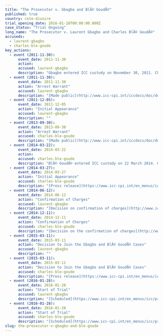 ```yaml
---
title: "The Prosecutor v. Gbagbo and BlÃ© GoudÃ©"
published: true
country: cote-divoire
trial_opening_date: 2016-01-28T00:00:00.000Z
case_status: "Trial Ongoing"
long_name: "The Prosecutor v. Laurent Gbagbo and Charles BlÃ© GoudÃ©"
accuseds:
  - laurent-gbagbo
  - charles-ble-goude
key_actions:
  - event (2011-11-30):
      event_date: 2011-11-30
      action:
      accused: laurent-gbagbo
      description: "Gbagbo entered ICC custody on November 30, 2011. Charges were confirmed against him on 12 June 12, 2014. His case was joined with Charles BlÃ© GoudÃ© on March 11, 2015. On October 28, 2015, Trial Chamber I of the International Criminal Court (ICC) rescheduled the trialâ€™s opening statements, initially scheduled on November 10, 2015, to January 28, 2016."
  - event (2011-11-30):
      event_date: 2011-11-30
      action: "Arrest Warrant"
      accused: laurent-gbagbo
      description: "[Made public](http://www.icc-cpi.int/iccdocs/doc/doc1276751.pdf)"
  - event (2011-12-05):
      event_date: 2011-12-05
      action: "Initial Appearance"
      accused: laurent-gbagbo
      description: ""
  - event (2013-09-30):
      event_date: 2013-09-30
      action: "Arrest Warrant"
      accused: charles-ble-goude
      description: "[Made public](http://www.icc-cpi.int/iccdocs/doc/doc1292069.pdf)"
  - event (2014-03-22):
      event_date: 2014-03-22
      action:
      accused: charles-ble-goude
      description: "BlÃ© GoudÃ© entered ICC custody on 22 March 2014. Charges were confirmed against him on December 11, 2014. His case was joined with Laurent Gbagbo on March 11, 2015. On October 28, 2015, Trial Chamber I of the International Criminal Court (ICC) [rescheduled](https://www.icc-cpi.int/iccdocs/doc/doc2130650.pdf) the trialâ€™s opening statements, initially scheduled on November 10, 2015, to January 28, 2016."
  - event (2014-03-27):
      event_date: 2014-03-27
      action: "Initial Appearance"
      accused: charles-ble-goude
      description: "[Press release](https://www.icc-cpi.int/en_menus/icc/press%20and%20media/press%20releases/Pages/ma155.aspx) of the Initial Appearance."
  - event (2014-06-12):
      event_date: 2014-06-12
      action: "Confirmation of Charges"
      accused: laurent-gbagbo
      description: "[Decision on confirmation of charges](http://www.icc-cpi.int/iccdocs/doc/doc1783399.pdf)"
  - event (2014-12-11):
      event_date: 2014-12-11
      action: "Confirmation of Charges"
      accused: charles-ble-goude
      description: "[Decision on the confirmation of charges](http://www.icc-cpi.int/iccdocs/doc/doc1783399.pdf) [Press release](https://www.icc-cpi.int/en_menus/icc/press%20and%20media/press%20releases/Pages/pr1076.aspx) of the hearing"
  - event (2015-03-11):
      event_date: 2015-03-11
      action: "Decision to Join the Gbagbo and BlÃ© GoudÃ© Cases"
      accused: laurent-gbagbo
      description: ""
  - event (2015-03-11):
      event_date: 2015-03-11
      action: "Decision to Join the Gbagbo and BlÃ© GoudÃ© Cases"
      accused: charles-ble-goude
      description: "[Press release](https://www.icc-cpi.int/en_menus/icc/press%20and%20media/press%20releases/Pages/pr1097.aspx) of the decision"
  - event (2016-01-28):
      event_date: 2016-01-28
      action: "Start of Trial"
      accused: laurent-gbagbo
      description: "[Scheduled](https://www.icc-cpi.int/en_menus/icc/press%20and%20media/press%20releases/Pages/pr1163.aspx) on 28 January 2016 [Press release](https://www.icc-cpi.int/en_menus/icc/press%20and%20media/press%20releases/Pages/pr1184.aspx) of the court proceeding."
  - event (2016-01-28):
      event_date: 2016-01-28
      action: "Start of Trial"
      accused: charles-ble-goude
      description: "[Scheduled](https://www.icc-cpi.int/en_menus/icc/press%20and%20media/press%20releases/Pages/pr1163.aspx) on 28 January 2016 [Press release](https://www.icc-cpi.int/en_menus/icc/press%20and%20media/press%20releases/Pages/pr1184.aspx) of the first hearing"
slug: the-prosecutor-v-gbagbo-and-ble-goude
---
```

